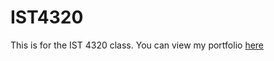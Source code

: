 # IST4320
This is for the IST 4320 class.
You can view my portfolio <a href="https://github.com/ErnestoAPantoja">here</a>
